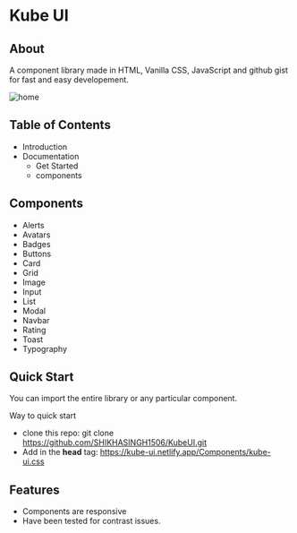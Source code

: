# Kube UI
## About
A component library made in HTML, Vanilla CSS, JavaScript and github gist for fast and easy developement.


![home](https://user-images.githubusercontent.com/32593425/155062020-11503f44-0228-4f8f-834f-6fe33317d27e.png)

## Table of Contents
- Introduction
- Documentation
    - Get Started
    - components

## Components
- Alerts
- Avatars
- Badges
- Buttons
- Card
- Grid
- Image
- Input
- List
- Modal
- Navbar
- Rating
- Toast
- Typography 

## Quick Start
You can import the entire library or any particular component. 
 
Way to quick start
- clone this repo: git clone https://github.com/SHIKHASINGH1506/KubeUI.git
- Add in the **head** tag: https://kube-ui.netlify.app/Components/kube-ui.css

## Features
- Components are responsive
- Have been tested for contrast issues.
